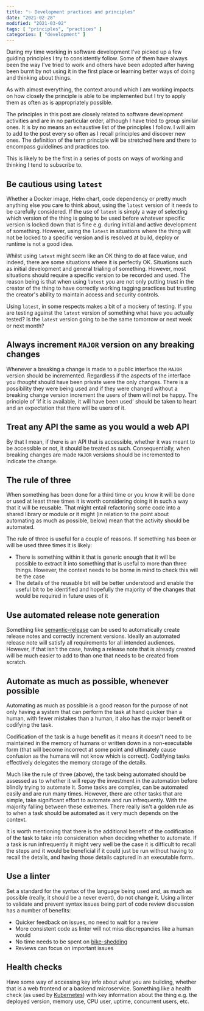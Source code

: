```yaml
---
title: "✨ Development practices and principles"
date: "2021-02-28"
modified: "2021-03-02"
tags: [ "principles", "practices" ]
categories: [ "development" ]
---
```


During my time working in software development I've picked up a few guiding
principles I try to consistently follow. Some of them have always been the way
I've tried to work and others have been adopted after having been burnt by not
using it in the first place or learning better ways of doing and thinking
about things.

As with almost everything, the context around which I am working impacts on how
closely the principle is able to be implemented but I try to apply them as
often as is appropriately possible.

The principles in this post are closely related to software development
activities and are in no particular order, although I have tried to group
similar ones. It is by no means an exhaustive list of the principles I follow.
I will aim to add to the post every so often as I recall principles and
discover new ones. The definition of the term principle will be stretched here
and there to encompass guidelines and practices too.

This is likely to be the first in a series of posts on ways of working and
thinking I tend to subscribe to.

## Be cautious using `latest`

Whether a Docker image, Helm chart, code dependency or pretty much anything
else you care to think about, using the `latest` version of it needs to be
carefully considered. If the use of `latest` is simply a way of selecting which
version of the thing is going to be used before whatever specific version is
locked down that is fine e.g. during initial and active development of
something. However, using the `latest` in situations where the thing will not
be locked to a specific version and is resolved at build, deploy or runtime is
not a good idea.

Whilst using `latest` might seem like an OK thing to do at face value, and
indeed, there are some situations where it is perfectly OK. Situations such as
initial development and general trialing of something. However, most situations
should require a specific version to be recorded and used. The reason being is
that when using `latest` you are not only putting trust in the creator of the
thing to have correctly working tagging practices but trusting the creator's
ability to maintain access and security controls.

Using `latest`, in some respects makes a bit of a mockery of testing. If you
are testing against the `latest` version of something what have you actually
tested? Is the `latest` version going to be the same tomorrow or next week or
next month?

## **Always** increment `MAJOR` version on any breaking changes

Whenever a breaking a change is made to a public interface the `MAJOR` version
should be incremented. Regardless if the aspects of the interface you
_thought_ should have been private were the only changes. There is a
possibility they were being used and if they were changed without a breaking
change version increment the users of them will not be happy.
The principle of 'if it is available, it will have been used' should be
taken to heart and an expectation that there will be users of it.

## Treat any API the same as you would a web API

By that I mean, if there is an API that is accessible, whether it was meant to
be accessible or not, it should be treated as such. Consequentially, when
breaking changes are made `MAJOR` versions should be incremented to indicate
the change.

## The rule of three

When something has been done for a third time or you know it will be done or
used at least three times it is worth considering doing it in such a way that
it will be reusable. That might entail refactoring some code into a shared
library or module or it might (in relation to the point about automating as
much as possible, below) mean that the activity should be automated.

The rule of three is useful for a couple of reasons. If something has been or
will be used three times it is likely:

* There is something within it that is generic enough that it will be possible
  to extract it into something that is useful to more than three things.
  However, the context needs to be borne in mind to check this will be the
  case
* The details of the reusable bit will be better understood and enable the
  useful bit to be identified and hopefully the majority of the changes that
  would be required in future uses of it

## Use automated release note generation

Something like
[semantic-release](https://github.com/semantic-release/semantic-release) can be
used to automatically create release notes and correctly increment versions.
Ideally an automated release note will satisfy all requirements for all
intended audiences. However, if that isn't the case, having a release note that
is already created will be much easier to add to than one that needs to be
created from scratch.

## Automate as much as possible, whenever possible

Automating as much as possible is a good reason for the purpose of not only
having a system that can perform the task at hand quicker than a human, with
fewer mistakes than a human, it also has the major benefit or codifying the
task.

Codification of the task is a huge benefit as it means it doesn't need to
be maintained in the memory of humans or written down in a non-executable form
(that will become incorrect at some point and ultimately cause confusion as the
humans will not know which is correct). Codifying tasks effectively delegates
the memory storage of the details.

Much like the rule of three (above), the task being automated should be
assessed as to whether it will repay the investment in the automation before
blindly trying to automate it. Some tasks are complex, can be automated easily
and are run many times. However, there are other tasks that are simple, take
significant effort to automate and run infrequently. With the majority falling
between these extremes. There really isn't a golden rule as to when a task
should be automated as it very much depends on the context.

It is worth mentioning that there is the additional benefit of the codification
of the task to take into consideration when deciding whether to automate. If a
task is run infrequently it might very well be the case it is difficult to
recall the steps and it would be beneficial if it could just be run without
having to recall the details, and having those details captured in an
executable form..

## Use a linter

Set a standard for the syntax of the language being used and, as much as
possible (really, it should be a never event), do not change it. Using a linter
to validate and prevent syntax issues being part of code review discussion has
a number of benefits:

* Quicker feedback on issues, no need to wait for a review
* More consistent code as linter will not miss discrepancies like a human would
* No time needs to be spent on
  [bike-shedding](https://en.wikipedia.org/wiki/Law_of_triviality)
* Reviews can focus on important issues

## Health checks

Have some way of accessing key info about what you are building, whether that
is a web frontend or a backend microservice. Something like a health check (as
used by
[Kubernetes](https://kubernetes.io/docs/reference/using-api/health-checks/))
with key information about the thing e.g. the deployed version, memory use, CPU
user, uptime, concurrent users, etc.
